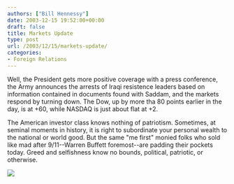 ```yaml
---
authors: ["Bill Hennessy"]
date: 2003-12-15 19:52:00+00:00
draft: false
title: Markets Update
type: post
url: /2003/12/15/markets-update/
categories:
- Foreign Relations
---
```


Well, the President gets more positive coverage with a press conference, the Army announces the arrests of Iraqi resistence leaders based on information contained in documents found with Saddam, and the markets respond by turning down. The Dow, up by more tha 80 points earlier in the day, is at +60, while NASDAQ is just about flat at +2. 

The American investor class knows nothing of patriotism. Sometimes, at seminal moments in history, it is right to subordinate your personal wealth to the national or world good. But the same "me first" monied folks who sold like mad after 9/11--Warren Buffett foremost--are padding their pockets today. Greed and selfishness know no bounds, political, patriotic, or otherwise. 

![](https://blog.billhennessy.com/aggbug.aspx?PostID=824)

